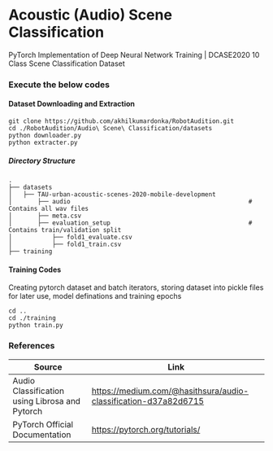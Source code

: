# Acoustic (Audio) Scene Classification
PyTorch Implementation of Deep Neural Network Training | DCASE2020 10 Class Scene Classification Dataset

### Execute the below codes

#### Dataset Downloading and Extraction

```
git clone https://github.com/akhilkumardonka/RobotAudition.git
cd ./RobotAudition/Audio\ Scene\ Classification/datasets
python downloader.py
python extracter.py
```

##### Directory Structure

    .
    ├── datasets
    │   ├── TAU-urban-acoustic-scenes-2020-mobile-development
    │       ├── audio                                                 # Contains all wav files
    │       ├── meta.csv
    │       ├── evaluation_setup                                      # Contains train/validation split
    │           ├── fold1_evaluate.csv
    │           ├── fold1_train.csv
    ├── training                    
    
#### Training Codes
Creating pytorch dataset and batch iterators, storing dataset into pickle files for later use, model definations and training epochs

```
cd ..
cd ./training
python train.py
```

### References

| Source | Link |
| ------ | ------ |
| Audio Classification using Librosa and Pytorch | https://medium.com/@hasithsura/audio-classification-d37a82d6715 |
| PyTorch Official Documentation | https://pytorch.org/tutorials/ |
